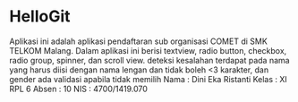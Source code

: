 # HelloGit
Aplikasi ini adalah aplikasi pendaftaran sub organisasi COMET di SMK TELKOM Malang. Dalam aplikasi ini berisi textview, radio button, checkbox, radio group, spinner, dan scroll view. deteksi kesalahan terdapat pada nama yang harus diisi dengan nama lengan dan tidak boleh &lt;3 karakter, dan gender ada validasi apabila tidak memilih
Nama  : Dini Eka Ristanti
Kelas : XI RPL 6
Absen : 10
NIS   : 4700/1419.070
